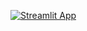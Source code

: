[![Streamlit App](https://static.streamlit.io/badges/streamlit_badge_black_white.svg)](https://share.streamlit.io/adwait1291/project_cyber_bullying/main/Final_ISP_Project.py)
